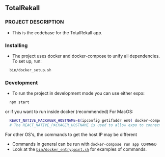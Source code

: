## TotalRekall

### PROJECT DESCRIPTION
- This is the codebase for the  TotalRekall app.

### Installing
- The project uses docker and docker-compose to unify all dependencies. To set up, run:
``` bash
  bin/docker_setup.sh
```

### Development
- To run the project in development mode you can use either expo:
``` bash
  npm start
```
or if you want to run inside docker (recommended)
For MacOS:
``` bash
  REACT_NATIVE_PACKAGER_HOSTNAME=$(ipconfig getifaddr en0) docker-compose run --service-ports app npm start
  # The REACT_NATIVE_PACKAGER_HOSTNAME is used to allow expo to connect to your phone from inside the container
```
For other OS's, the commands to get the host IP may be  different

- Commands in general can be run with ```docker-compose run app COMMAND```
- Look at the [```bin/docker_entrypoint.sh```](bin/docker_entrypoint.sh) for examples of commands.
